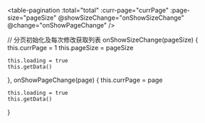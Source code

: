 <table-pagination
  :total="total"
  :curr-page="currPage"
  :page-size="pageSize"
  @showSizeChange="onShowSizeChange"
  @change="onShowPageChange"
/>

// 分页初始化及每次修改获取列表
onShowSizeChange(pageSize) {
    this.currPage = 1
    this.pageSize = pageSize

    this.loading = true
    this.getData()
},
onShowPageChange(page) {
    this.currPage = page

    this.loading = true
    this.getData()
}